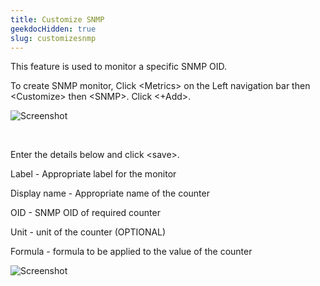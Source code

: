 ```yaml
---
title: Customize SNMP
geekdocHidden: true
slug: customizesnmp
---
```


This feature is used to monitor a specific SNMP OID.

To create SNMP monitor, Click \<Metrics> on the Left navigation bar then \<Customize> then \<SNMP>. Click <+Add>.

![Screenshot](/cloud_vista/inframonitoring/images/snmp1.png)

&nbsp;

Enter the details below and click \<save>.

Label - Appropriate label for the monitor 

Display name - Appropriate name of the counter 

OID - SNMP OID of required counter 

Unit - unit of the counter (OPTIONAL) 

Formula - formula to be applied to the value of the counter 

![Screenshot](/cloud_vista/inframonitoring/images/snmp2.png)
